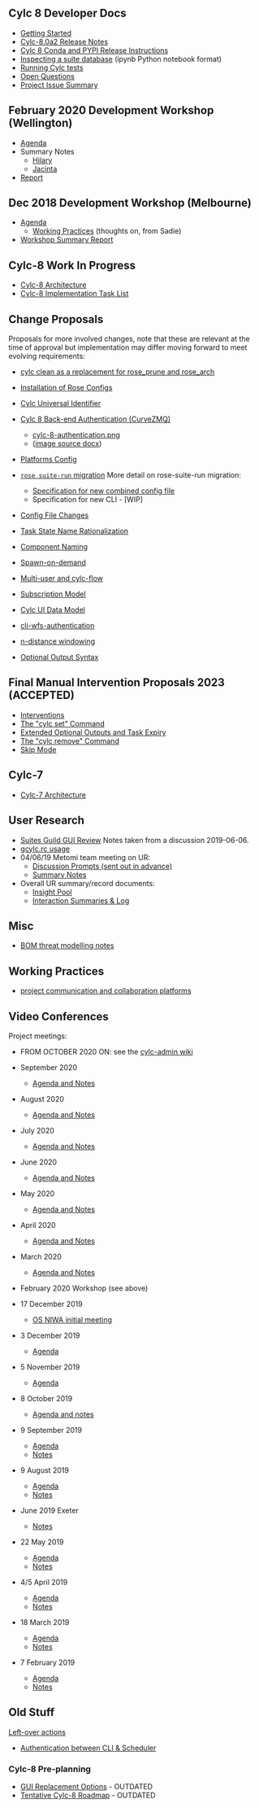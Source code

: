 

## Cylc 8 Developer Docs

- [Getting Started](howto/cylc-ui)
- [Cylc-8.0a2 Release Notes](release-notes/cylc-8-alpha2)
- [Cylc 8 Conda and PYPI Release Instructions](howto/create-a-release)
- [Inspecting a suite database](howto/inspect_suite_database.ipynb) (ipynb Python notebook format)
- [Running Cylc tests](howto/testing.md)
- [Open Questions](https://github.com/issues?q=is%3Aopen+is%3Aissue+archived%3Afalse+label%3Aquestion+org%3Acylc)
- [Project Issue Summary](project-issue-summary.md)

## February 2020 Development Workshop (Wellington)
- [Agenda](feb2020-workshop-agenda)
- Summary Notes
  - [Hilary](feb2020-workshop-notes)
  - [Jacinta](feb2020-workshop-notes-jr)
- [Report](feb2020-workshop-report)

## Dec 2018 Development Workshop (Melbourne)
- [Agenda](dec-workshop-agenda)
  - [Working Practices](practices-prompts) (thoughts on, from Sadie)
- [Workshop Summary Report](dec-workshop-report)

## Cylc-8 Work In Progress
- [Cylc-8 Architecture](cylc-8-architecture)
- [Cylc-8 Implementation Task List](cylc-8-tasks)

## Change Proposals

Proposals for more involved changes, note that these are relevant at the time
of approval but implementation may differ moving forward to meet
evolving requirements:

- [cylc clean as a replacement for rose_prune and rose_arch](proposal-cylc-clean.md)
- [Installation of Rose Configs](proposal-cylc-rose-installing-rose-configs.md)
- [Cylc Universal Identifier](proposal-universal-id.md)
- [Cylc 8 Back-end Authentication (CurveZMQ)](cylc-8-authentication.md)
    - [cylc-8-authentication.png](img/cylc-8-authentication.png)
    - ([image source docx](img/keys.docx))
- [Platforms Config](proposal-platforms.md)
- [`rose suite-run` migration](proposal-rose-suite-run.md)
  More detail on rose-suite-run migration:
  - [Specification for new combined config file](rose-suite-run-proposal/cylc-flow-rc.md)
  - Specification for new CLI - [WIP]

- [Config File Changes](proposal-config-changes.md)
 
- [Task State Name Rationalization](proposal-state-names.md)

- [Component Naming](proposal-component-names.md)
- [Spawn-on-demand](proposal-spawn-on-d.md)
- [Multi-user and cylc-flow](proposal-multi-user-approach.md)
- [Subscription Model](proposal-subscriptions.md)
- [Cylc UI Data Model](proposal-cylc-ui-data-model.md)
- [cli-wfs-authentication](proposal-cli-wfs-authentication.md)
- [n-distance windowing](proposal-n-distance-window.md)
- [Optional Output Syntax](proposal-new-output-syntax.md)

## Final Manual Intervention Proposals 2023 (ACCEPTED)

- [Interventions](proposal-interventions.md)
- [The "cylc set" Command](proposal-cylc-set.md)
- [Extended Optional Outputs and Task Expiry](proposal-optional-output-extension.md)
- [The "cylc remove" Command](proposal-remove.md)
- [Skip Mode](proposal-skip-mode.md)

## Cylc-7
- [Cylc-7 Architecture](cylc-7-architecture)

## User Research
- [Suites Guild GUI Review](user-research/20190606-suites-guild-cylc-gui-review.md) Notes taken from a discussion 2019-06-06.
- [gcylc.rc usage](user-research/MO-gcylc-rc-report.md)
- 04/06/19 Metomi team meeting on UR:
  - [Discussion Prompts (sent out in advance)](user-research/ur-initiation-questions.md)
  - [Summary Notes](user-research/ur-meetings/ur-04-june-2019-summary.md)
- Overall UR summary/record documents:
  - [Insight Pool](user-research/ur-insight-pool.md)
  - [Interaction Summaries & Log](user-research/ur-interaction-summaries-log.md)

## Misc
- [BOM threat modelling notes](threats.md)

## Working Practices
- [project communication and collaboration platforms](project-collab.md)


## Video Conferences

Project meetings:

- FROM OCTOBER 2020 ON: see the [cylc-admin wiki](https://github.com/cylc/cylc-admin/wiki)

- September 2020 
  - [Agenda and Notes](meetings/vc-sep-2020.md)

- August 2020
  - [Agenda and Notes](meetings/vc-aug-2020.md)

- July 2020 
  - [Agenda and Notes](meetings/vc-jul-2020.md)

- June 2020 
  - [Agenda and Notes](meetings/vc-jun-2020.md)

- May 2020 
  - [Agenda and Notes](meetings/vc-may-2020.md)

- April 2020 
  - [Agenda and Notes](meetings/vc-april-2020.md)

- March 2020 
  - [Agenda and Notes](meetings/vc-march-2020-agenda.md)

- February 2020 Workshop (see above)

- 17 December 2019
  - [OS NIWA initial meeting](meetings/dm-os-ho-17Dec2019.md)

- 3 December 2019
  - [Agenda](meetings/vc-dec-2019-agenda.md)

- 5 November 2019
  - [Agenda](meetings/vc-nov-2019-agenda.md)

- 8 October 2019
  - [Agenda and notes](meetings/vc-8-oct-2019-agenda.md)

- 9 September 2019
  - [Agenda](meetings/vc-9-sep-2019-agenda.md)
  - [Notes](meetings/vc-9-sep-2019-notes.md)

- 9 August 2019
  - [Agenda](meetings/vc-9-aug-2019-agenda.md)
  - [Notes](meetings/vc-9-aug-2019-summary.md)

- June 2019 Exeter
  - [Notes](meetings/exeter-jun-2019.md)

- 22 May 2019
  - [Agenda](meetings/vc-22-may-2019-agenda.md)
  - [Notes](meetings/vc-22-may-2019-summary.md)

- 4/5 April 2019
  - [Agenda](meetings/vc-4-apr-2019-agenda.md)
  - [Notes](meetings/vc-4-apr-2019-summary.md)

- 18 March 2019
  - [Agenda](meetings/vc-mar-2019-agenda.md)
  - [Notes](meetings/vc-mar-2019-summary.md)

- 7 February 2019
  - [Agenda](meetings/vc-feb-2019-agenda.md)
  - [Notes](meetings/vc-feb-2019-summary.md)


## Old Stuff

[Left-over actions](meetings/left-over-actions.md)
- [Authentication between CLI & Scheduler](proposal-cli-wfs-authentication.md)

### Cylc-8 Pre-planning
- [GUI Replacement Options](gui-replacement-options) - OUTDATED
- [Tentative Cylc-8 Roadmap](cylc-8-roadmap) - OUTDATED
